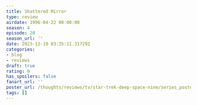 ```yaml
---
title: Shattered Mirror
type: review
airdate: 1996-04-22 00:00:00
season: 4
episode: 20
season_url: ''
date: 2023-12-10 03:35:11.317292
categories:
- blog
- reviews
draft: true
rating: 0
has_spoilers: false
fanart_url: ''
poster_url: /thoughts/reviews/tv/star-trek-deep-space-nine/series_poster.jpg
tags: []
---
```


